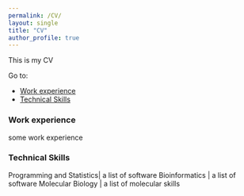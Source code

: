```yaml
---
permalink: /CV/
layout: single
title: "CV"
author_profile: true
---
```


This is my CV

Go to:
* [Work experience](#work)
* [Technical Skills](#skills)

### <a name="work"></a>Work experience
some work experience


### <a name="skills"></a>Technical Skills

Programming and Statistics| a list of software
Bioinformatics | a list of software
Molecular Biology | a list of molecular skills


